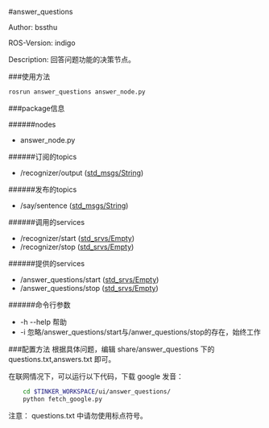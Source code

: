 #answer_questions

Author: bssthu

ROS-Version: indigo

Description: 回答问题功能的决策节点。

###使用方法

```bash
rosrun answer_questions answer_node.py
```

###package信息

######nodes
- answer_node.py

######订阅的topics
- /recognizer/output ([std_msgs/String](http://docs.ros.org/api/std_msgs/html/msg/String.html))

######发布的topics
- /say/sentence ([std_msgs/String](http://docs.ros.org/api/std_msgs/html/msg/String.html))

######调用的services
- /recognizer/start ([std_srvs/Empty](http://docs.ros.org/api/std_srvs/html/srv/Empty.html))
- /recognizer/stop ([std_srvs/Empty](http://docs.ros.org/api/std_srvs/html/srv/Empty.html))

######提供的services
- /answer_questions/start ([std_srvs/Empty](http://docs.ros.org/api/std_srvs/html/srv/Empty.html))
- /answer_questions/stop ([std_srvs/Empty](http://docs.ros.org/api/std_srvs/html/srv/Empty.html))

######命令行参数
- -h --help 帮助
- -i 忽略/answer_questions/start与/anwer_questions/stop的存在，始终工作

###配置方法
根据具体问题，编辑 share/answer_questions 下的 questions.txt,answers.txt 即可。

在联网情况下，可以运行以下代码，下载 google 发音：

```bash
    cd $TINKER_WORKSPACE/ui/answer_questions/
    python fetch_google.py
```

注意： questions.txt 中请勿使用标点符号。
